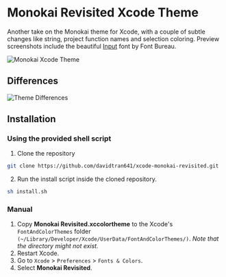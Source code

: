 # Monokai Revisited Xcode Theme

Another take on the Monokai theme for Xcode, with a couple of subtle changes like string, project function names and selection coloring.
Preview screenshots include the beautiful [Input](http://input.fontbureau.com/) font by Font Bureau.

![Monokai Xcode Theme](http://f.cl.ly/items/2r122h2U0A3Q3L0a1a2l/monokai_revisited_preview.png)

## Differences

![Theme Differences](http://f.cl.ly/items/310Z1O0K0s2m3w2k3y0e/monokai_revisited_compared.png)

## Installation

### Using the provided shell script

1. Clone the repository

```bash
git clone https://github.com/davidtran641/xcode-monokai-revisited.git
```

2. Run the install script inside the cloned repository.

```bash
sh install.sh
```

### Manual

1. Copy **Monokai Revisited.xccolortheme** to the Xcode's ``FontAndColorThemes`` folder ``(~/Library/Developer/Xcode/UserData/FontAndColorThemes/)``. *Note that the directory might not exist.*
2. Restart Xcode.
3. Go to `Xcode` > `Preferences` > `Fonts & Colors`.
4. Select **Monokai Revisited**.
